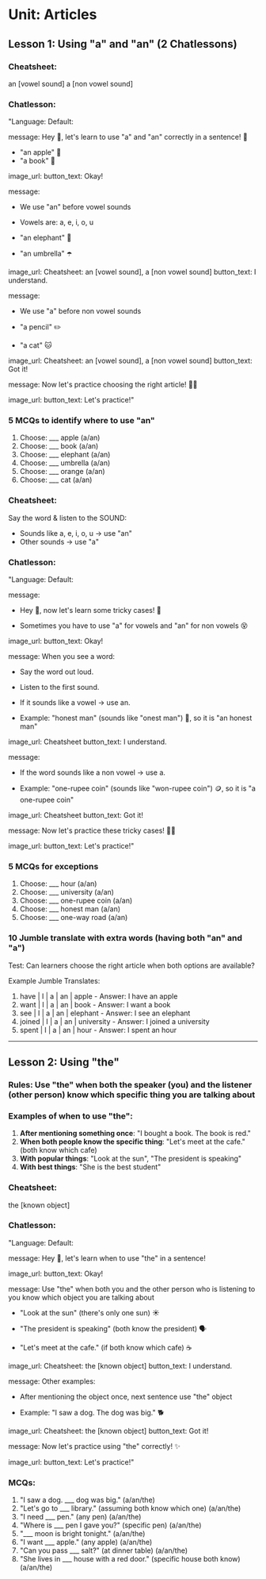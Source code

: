# Unit: Articles

## Lesson 1: Using "a" and "an" (2 Chatlessons)

### Cheatsheet:
an [vowel sound]
a [non vowel sound]

### Chatlesson:
"Language: Default: 

message: Hey 👋, let's learn to use "a" and "an" correctly in a sentence! 📝

- "an apple" 🍎
- "a book" 📘

image_url:
button_text: Okay!

message: 
- We use "an" before vowel sounds 

- Vowels are: a, e, i, o, u

- "an elephant" 🐘
- "an umbrella" ☂️

image_url: Cheatsheet: an [vowel sound], a [non vowel sound]
button_text: I understand.

message: 
- We use "a" before non vowel sounds

- "a pencil" ✏️
- "a cat" 🐱

image_url: Cheatsheet: an [vowel sound], a [non vowel sound]
button_text: Got it!

message: Now let's practice choosing the right article! 📝✨

image_url:
button_text: Let's practice!"

### 5 MCQs to identify where to use "an"
1. Choose: ___ apple (a/an)
2. Choose: ___ book (a/an)
3. Choose: ___ elephant (a/an)
4. Choose: ___ umbrella (a/an)
5. Choose: ___ orange (a/an)
6. Choose: ___ cat (a/an)


### Cheatsheet:
Say the word & listen to the SOUND:
- Sounds like a, e, i, o, u → use "an"
- Other sounds → use "a"

### Chatlesson:
"Language: Default:

message: 
- Hey 👋, now let's learn some tricky cases! 🤔

- Sometimes you have to use "a" for vowels and "an" for non vowels 😵

image_url:
button_text: Okay!

message: When you see a word:

- Say the word out loud.

- Listen to the first sound.

- If it sounds like a vowel → use an.

- Example: "honest man" (sounds like "onest man") 👨, so it is
"an honest man" 

image_url: Cheatsheet
button_text: I understand.

message:
- If the word sounds like a non vowel → use a.

- Example: "one-rupee coin" (sounds like "won-rupee coin") 🪙, so it is 
"a one-rupee coin"

image_url: Cheatsheet
button_text: Got it!

message: Now let's practice these tricky cases! 🧠✨

image_url:
button_text: Let's practice!"

### 5 MCQs for exceptions
1. Choose: ___ hour (a/an)
2. Choose: ___ university (a/an)
3. Choose: ___ one-rupee coin (a/an)
4. Choose: ___ honest man (a/an)
5. Choose: ___ one-way road (a/an)


### 10 Jumble translate with extra words (having both "an" and "a")
Test: Can learners choose the right article when both options are available?

Example Jumble Translates: 
1. have | I | a | an | apple - Answer: I have an apple
2. want | I | a | an | book - Answer: I want a book
3. see | I | a | an | elephant - Answer: I see an elephant
4. joined | I | a | an | university - Answer: I joined a university
5. spent | I | a | an | hour - Answer: I spent an hour

---

## Lesson 2: Using "the"
### Rules: Use "the" when both the speaker (you) and the listener (other person) know which specific thing you are talking about

### Examples of when to use "the":
1. **After mentioning something once**: "I bought a book. The book is red."
2. **When both people know the specific thing**: "Let's meet at the cafe." (both know which cafe)
3. **With popular things**: "Look at the sun", "The president is speaking"
4. **With best things**: "She is the best student"

### Cheatsheet:
the [known object]

### Chatlesson:
"Language: Default: 

message: Hey 👋, let's learn when to use "the" in a sentence!

image_url:
button_text: Okay!

message: Use "the" when both you and the other person who is listening to you know which object you are talking about

- "Look at the sun" (there's only one sun) ☀️

- "The president is speaking" (both know the president) 🗣️

- "Let's meet at the cafe." (if both know which cafe) ☕

image_url: Cheatsheet: the [known object]
button_text: I understand.

message: Other examples:
- After mentioning the object once, next sentence use "the" object 

- Example: "I saw a dog. The dog was big." 🐕

image_url: Cheatsheet: the [known object]
button_text: Got it!

message: Now let's practice using "the" correctly! ✨

image_url:
button_text: Let's practice!"

### MCQs:
1. "I saw a dog. ___ dog was big." (a/an/the)
2. "Let's go to ___ library." (assuming both know which one) (a/an/the)
3. "I need ___ pen." (any pen) (a/an/the)
4. "Where is ___ pen I gave you?" (specific pen) (a/an/the)
5. "___ moon is bright tonight." (a/an/the)
6. "I want ___ apple." (any apple) (a/an/the)
7. "Can you pass ___ salt?" (at dinner table) (a/an/the)
8. "She lives in ___ house with a red door." (specific house both know) (a/an/the)